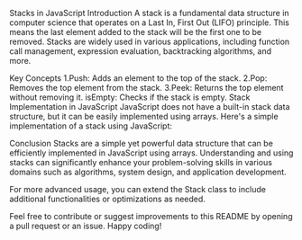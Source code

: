 
Stacks in JavaScript
Introduction
A stack is a fundamental data structure in computer science that operates on a Last In, First Out (LIFO) principle. This means the last element added to the stack will be the first one to be removed. Stacks are widely used in various applications, including function call management, expression evaluation, backtracking algorithms, and more.

Key Concepts
1.Push: Adds an element to the top of the stack.
2.Pop: Removes the top element from the stack.
3.Peek: Returns the top element without removing it.
isEmpty: Checks if the stack is empty.
Stack Implementation in JavaScript
JavaScript does not have a built-in stack data structure, but it can be easily implemented using arrays. Here's a simple implementation of a stack using JavaScript:


       
Conclusion
Stacks are a simple yet powerful data structure that can be efficiently implemented in JavaScript using arrays. Understanding and using stacks can significantly enhance your problem-solving skills in various domains such as algorithms, system design, and application development.

For more advanced usage, you can extend the Stack class to include additional functionalities or optimizations as needed.




Feel free to contribute or suggest improvements to this README by opening a pull request or an issue. Happy coding!



